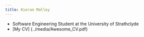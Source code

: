 ```yaml
---
title: Kieran Malloy
---
```


- Software Engineering Student at the University of Strathclyde
- [My CV] (../media/Awesome_CV.pdf)

